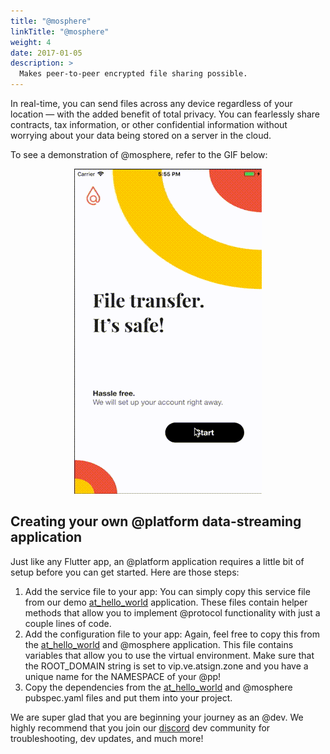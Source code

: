 ```yaml
---
title: "@mosphere"
linkTitle: "@mosphere"
weight: 4
date: 2017-01-05
description: >
  Makes peer-to-peer encrypted file sharing possible.
---
```


 In real-time, you can send files across any device regardless of your location — with the added benefit of total privacy. You can fearlessly share contracts, tax information, or other confidential information without worrying about your data being stored on a server in the cloud. 

To see a demonstration of @mosphere, refer to the GIF below:

<p align="center">
  <img src="https://raw.githubusercontent.com/atsign-foundation/atmosphere/dev_env/atmosphere.gif" alt="atmosphere-walkthrough" />
</p>




## Creating your own @platform data-streaming application

Just like any Flutter app, an @platform application requires a little bit of setup before you can get started. Here are those steps:

1. Add the service file to your app: You can simply copy this service file from our demo [at_hello_world](https://github.com/atsign-foundation/at_demos/tree/master/at_hello_world) application. These files contain helper methods that allow you to implement @protocol functionality with just a couple lines of code. 
2. Add the configuration file to your app: Again, feel free to copy this from the [at_hello_world](https://github.com/atsign-foundation/at_demos/tree/master/at_hello_world) and @mosphere application. This file contains variables that allow you to use the virtual environment. Make sure that the ROOT_DOMAIN string is set to vip.ve.atsign.zone and you have a unique name for the NAMESPACE of your @pp!
3. Copy the dependencies from the [at_hello_world](https://github.com/atsign-foundation/at_demos/tree/master/at_hello_world) and @mosphere pubspec.yaml files and put them into your project.


We are super glad that you are beginning your journey as an @dev. We highly recommend that you join our [discord](https://discord.gg/55sHTQFxfz) dev community for troubleshooting, dev updates, and much more! 

